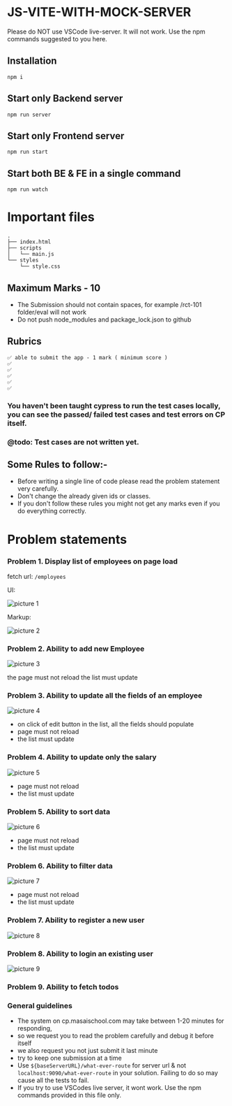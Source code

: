 # JS-VITE-WITH-MOCK-SERVER

Please do NOT use VSCode live-server. It will not work. Use the npm commands suggested to you here.

## Installation
```
npm i
```

## Start only Backend server
```
npm run server
```

## Start only Frontend server
```
npm run start
```

## Start both BE & FE in a single command
```
npm run watch
```

# Important files
```
.
├── index.html
├── scripts
│   └── main.js
└── styles
    └── style.css
```

## Maximum Marks - 10

- The Submission should not contain spaces, for example /rct-101 folder/eval will not work
- Do not push node_modules and package_lock.json to github

## Rubrics

```
✅ able to submit the app - 1 mark ( minimum score )
✅ 
✅ 
✅ 
✅ 
✅ 
```
### You haven't been taught cypress to run the test cases locally, you can see the passed/ failed test cases and test errors on CP itself.

### @todo: Test cases are not written yet.

## Some Rules to follow:-

- Before writing a single line of code please read the problem statement very carefully.
- Don't change the already given ids or classes.
- If you don't follow these rules you might not get any marks even if you do everything correctly.

# Problem statements

### Problem 1. Display list of employees on page load

fetch url: `/employees`

UI: 

![picture 1](https://res.cloudinary.com/drxuo575c/image/upload/v1675747598/coding-problems/8aecaeb5bfd1a7e5bf27ab17de0035763f6e9514b32fd9d3ed6c683048aa463c.png)  

Markup:

![picture 2](https://res.cloudinary.com/drxuo575c/image/upload/v1675747711/coding-problems/e1cf768a4a36ff94018fdb6089614a916c862ad2ebcea8e260e07d04b59f00c0.png)  


### Problem 2. Ability to add new Employee

![picture 3](https://res.cloudinary.com/drxuo575c/image/upload/v1675747867/coding-problems/b24cfe7b0effd2cbaaf454ce8ed4fdf8502cf1663e73efd6d3adc3204b887596.png)  

the page must not reload
the list must update

### Problem 3. Ability to update all the fields of an employee

![picture 4](https://res.cloudinary.com/drxuo575c/image/upload/v1675747938/coding-problems/ff96c8ddfaa0393bae079dc958473f0bb5653295b5b85931c8a8bc38decbce96.png)  

- on click of edit button in the list, all the fields should populate
- page must not reload
- the list must update

### Problem 4. Ability to update only the salary

![picture 5](https://res.cloudinary.com/drxuo575c/image/upload/v1675748168/coding-problems/07e3da4dec7488558d85c9297bc5a8d49c84327559ef6b306cb1e837001d5038.png)  

- page must not reload
- the list must update


### Problem 5. Ability to sort data

![picture 6](https://res.cloudinary.com/drxuo575c/image/upload/v1675748264/coding-problems/3ea345f31939babeb349a79cbc5546d77fb657022bf9c30b2a0c44157a4ff5f8.png)  

- page must not reload
- the list must update

### Problem 6. Ability to filter data

![picture 7](https://res.cloudinary.com/drxuo575c/image/upload/v1675748306/coding-problems/c4829c94a5f2e404de2991400f18e6332162c5484cb2da45ed5ae087eeb10d87.png)  

- page must not reload
- the list must update

### Problem 7. Ability to register a new user

![picture 8](https://res.cloudinary.com/drxuo575c/image/upload/v1675748419/coding-problems/a1c4fbc3bb6f8d9899003e3e88f6af9e08fbb532eb540d59079b83cf31ce8a8c.png)  


### Problem 8. Ability to login an existing user

![picture 9](https://res.cloudinary.com/drxuo575c/image/upload/v1675748564/coding-problems/d49b6ed133a45bdaf5a882cb12c55cfdc8e43abf34811098ff3ad57b0f3bbae7.png)  


### Problem 9. Ability to fetch todos


### General guidelines

- The system on cp.masaischool.com may take between 1-20 minutes for responding,
- so we request you to read the problem carefully and debug it before itself
- we also request you not just submit it last minute
- try to keep one submission at a time
- Use `${baseServerURL}/what-ever-route` for server url & not `localhost:9090/what-ever-route` in your solution. Failing to do so may cause all the tests to fail.
- If you try to use VSCodes live server, it wont work. Use the npm commands provided in this file only.
